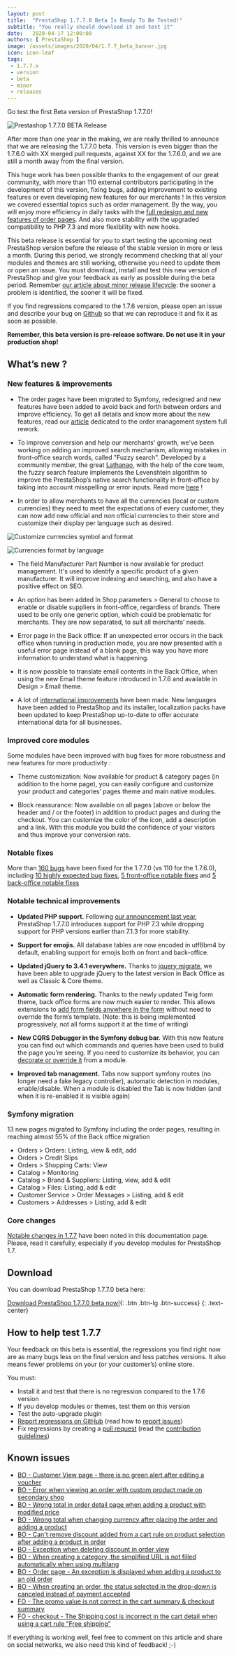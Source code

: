 ```yaml
---
layout: post
title:  "PrestaShop 1.7.7.0 Beta Is Ready To Be Tested!"
subtitle: "You really should download it and test it"
date:   2020-04-17 12:00:00
authors: [ PrestaShop ]
image: /assets/images/2020/04/1.7.7_beta_banner.jpg
icon: icon-leaf
tags:
 - 1.7.7.x
 - version
 - beta
 - minor
 - releases
---
```


Go test the first Beta version of PrestaShop 1.7.7.0!

![Prestashop 1.7.7.0 BETA Release](/assets/images/2020/04/1.7.7_beta_banner.jpg)

After more than one year in the making, we are really thrilled to announce that we are releasing the 1.7.7.0 beta. This version is even bigger than the 1.7.6.0 with XX merged pull requests, against XX for the 1.7.6.0, and we are still a month away from the final version. 

This huge work has been possible thanks to the engagement of our great community, with more than 110 external contributors participating in the development of this version, fixing bugs, adding improvement to existing features or even developing new features for our merchants !
In this version we covered essential topics such as order management. By the way, you will enjoy more efficiency in daily tasks with the [full redesign and new features of order pages](). And also more stability with the upgraded compatibility to PHP 7.3 and more flexibility with new hooks.
 
This beta release is essential for you to start testing the upcoming next PrestaShop version before the release of the stable version in more or less a month. During this period, we strongly recommend checking that all your modules and themes are still working, otherwise you need to update them or open an issue. You must download, install and test this new version of PrestaShop and give your feedback as early as possible during the beta period. Remember [our article about minor release lifecycle](https://build.prestashop.com/news/ps17-minor-release-lifecycle/): the sooner a problem is identified, the sooner it will be fixed. 
 
If you find regressions compared to the 1.7.6 version, please open an issue and describe your bug on [Github](https://github.com/PrestaShop/PrestaShop/issues/new?template=bug_report.md) so that we can reproduce it and fix it as soon as possible.
 
**Remember, this beta version is pre-release software. Do not use it in your production shop!**


## What’s new ?

### New features & improvements

- The order pages have been migrated to Symfony, redesigned and new features have been added to avoid back and forth between orders and improve efficiency.
To get all details and know more about the new features, read our [article]() dedicated to the order management system full rework.

-  To improve conversion and help our merchants' growth, we've been working on adding an improved search mechanism, allowing mistakes in front-office search words, called "Fuzzy search". Developed by a community member, the great [Lathanao](https://github.com/Lathanao), with the help of the core team, the fuzzy search feature implements the Levenshtein algorithm to improve the PrestaShop’s native search functionality in front-office by taking into account misspelling or error inputs. Read more [here](https://build.prestashop.com/news/introduction-to-the-fuzzy-search) ! 

- In order to allow merchants to have all the currencies (local or custom currencies) they need to meet the expectations of every customer, they can now add new official and non official currencies to their store and customize their display per language such as desired.

![Customize currencies symbol and format](/assets/images/2020/04/Currencies-customize_symbol_and_format.png)

![Currencies format by language](/assets/images/2020/04/Currencies-format_by_language.png)

- The field Manufacturer Part Number is now available for product management. It's used to identify a specific product of a given manufacturer. It will improve indexing and searching, and also have a positive effect on SEO.

- An option has been added In Shop parameters > General to choose to enable or disable suppliers in front-office, regardless of brands. There used to be only one generic option, which could be problematic for merchants. They are now separated, to suit all merchants’ needs.

- Error page in the Back office: If an unexpected error occurs in the back office when running in production mode, you are now presented with a useful error page instead of a blank page, this way you have more information to understand what is happening.

- It is now possible to translate email contents in the Back Office, when using the new Email theme feature introduced in 1.7.6 and available in Design > Email theme. 

- A lot of [international improvements](https://build.prestashop.com/news/prestashop-keeps-growing-internationally/) have been made. New languages have been added to PrestaShop and its installer, localization packs have been updated to keep PrestaShop up-to-date to offer accurate international data for all businesses.


### Improved core modules

Some modules have been improved with bug fixes for more robustness and new features for more productivity :

- Theme customization: Now available for product & category pages (in addition to the home page), you can easily configure and customize your product and categories’ pages theme and main native modules.

- Block reassurance: Now available on all pages (above or below the header and / or the footer) in addition to product pages and during the checkout. You can customize the color of the icon, add a description and a link. With this module you build the confidence of your visitors and thus improve your conversion rate.


### Notable fixes

More than [160 bugs](https://github.com/PrestaShop/PrestaShop/issues?q=is%3Aissue+is%3Aclosed+label%3Abug+milestone%3A1.7.7.0+-label%3ARegression+) have been fixed for the 1.7.7.0 (vs 110 for the 1.7.6.0), including [10 highly expected bug fixes](https://github.com/PrestaShop/PrestaShop/issues?q=is%3Aissue+is%3Aclosed+label%3ATopwatchers+label%3Afixed+milestone%3A1.7.7.0), [5 front-office notable fixes](https://github.com/PrestaShop/PrestaShop/issues?q=is%3Aissue+label%3AFO+label%3Amust-have+label%3Afixed+milestone%3A1.7.7.0+-label%3Atopwatchers+) and [5 back-office notable fixes](https://github.com/PrestaShop/PrestaShop/issues?q=is%3Aissue+label%3ABO+label%3Amust-have+label%3Afixed+milestone%3A1.7.7.0+-label%3Atopwatchers+-label%3Aregression)


### Notable technical improvements

- **Updated PHP support.** Following [our announcement last year](https://build.prestashop.com/news/announcing-end-of-support-for-obsolete-php-versions/), PrestaShop 1.7.7.0 introduces support for PHP 7.3 while dropping support for PHP versions earlier than 7.1.3 for more stability.

- **Support for emojis.** All database tables are now encoded in utf8bm4 by default, enabling support for emojis both on front and back-office. 

- **Updated jQuery to 3.4.1 everywhere.** Thanks to [jquery migrate](https://github.com/jquery/jquery-migrate), we have been able to upgrade jQuery to the latest version in Back Office as well as Classic & Core theme.

- **Automatic form rendering.** Thanks to the newly updated Twig form theme, back office forms are now much easier to render. This allows extensions to [add form fields anywhere in the form](https://devdocs.prestashop.com/1.7/modules/sample_modules/grid-and-identifiable-object-form-hooks-usage/#adding-new-form-field-to-customer-form) without need to override the form’s template. (Note: this is being implemented progressively, not all forms support it at the time of writing)

- **New CQRS Debugger in the Symfony debug bar.** With this new feature you can find out which commands and queries have been used to build the page you’re seeing. If you need to customize its behavior, you can [decorate or override it](https://devdocs.prestashop.com/1.7/modules/concepts/services/#override-an-existing-symfony-service) from a module.

- **Improved tab management.** Tabs now support symfony routes (no longer need a fake legacy controller), automatic detection in modules, enable/disable. When a module is disabled the Tab is now hidden (and when it is re-enabled it is visible again)


### Symfony migration

13 new pages migrated to Symfony including the order pages, resulting in reaching almost 55% of the Back office migration
- Orders > Orders: Listing, view & edit, add
- Orders > Credit Slips 
- Orders > Shopping Carts: View 
- Catalog > Monitoring
- Catalog > Brand & Suppliers: Listing, view, add & edit
- Catalog > Files: Listing, add & edit
- Customer Service > Order Messages > Listing, add & edit 
- Customers > Addresses > Listing, add & edit


### Core changes

[Notable changes in 1.7.7](https://devdocs.prestashop.com/1.7/modules/core-updates/1.7.7/) have been noted in this documentation page. Please, read it carefully, especially if you develop modules for PrestaShop 1.7.


## Download

You can download PrestaShop 1.7.7.0 beta here:  

[Download PrestaShop 1.7.7.0 beta now!](https://download.prestashop.com/download/releases/prestashop_1.7.7.0-beta.1.zip){: .btn .btn-lg .btn-success}
{: .text-center}


## How to help test 1.7.7

Your feedback on this beta is essential, the regressions you find right now are as many bugs less on the final version and less patches versions. It also means fewer problems on your (or your customer’s) online store. 

You must:

- Install it and test that there is no regression compared to the 1.7.6 version
- If you develop modules or themes, test them on this version
- Test the auto-upgrade plugin
- [Report regressions on GitHub](https://github.com/PrestaShop/PrestaShop/issues) (read how to [report issues](https://devdocs.prestashop.com/1.7/contribute/contribute-reporting-issues/))
- Fix regressions by creating a [pull request](https://github.com/PrestaShop/PrestaShop/compare) (read the [contribution guidelines](https://devdocs.prestashop.com/1.7/contribute/contribution-guidelines/))


## Known issues 

- [BO - Customer View page - there is no green alert after editing a voucher](https://github.com/PrestaShop/PrestaShop/issues/18842)
- [BO - Error when viewing an order with custom product made on secondary shop](https://github.com/PrestaShop/PrestaShop/issues/18913)
- [BO - Wrong total in order detail page when adding a product with modified price](https://github.com/PrestaShop/PrestaShop/issues/18433)
- [BO - Wrong total when changing currency after placing the order and adding a product](https://github.com/PrestaShop/PrestaShop/issues/18443)
- [BO - Can't remove discount added from a cart rule on product selection after adding a product in order](https://github.com/PrestaShop/PrestaShop/issues/18379)
- [BO - Exception when deleting discount in order view](https://github.com/PrestaShop/PrestaShop/issues/18498)
- [BO - When creating a category, the simplified URL is not filled automatically when using multilang](https://github.com/PrestaShop/PrestaShop/issues/18763)
- [BO - Order page - An exception is displayed when adding a product to an old order](https://github.com/PrestaShop/PrestaShop/issues/18568)
- [BO - When creating an order, the status selected in the drop-down is canceled instead of payment accepted](https://github.com/PrestaShop/PrestaShop/issues/18831)
- [FO - The promo value is not correct in the cart summary & checkout summary](https://github.com/PrestaShop/PrestaShop/issues/16842)
- [FO - checkout - The Shipping cost is incorrect in the cart detail when using a cart rule "Free shipping"](https://github.com/PrestaShop/PrestaShop/issues/18533)


If everything is working well, feel free to comment on this article and share on social networks, we also need this kind of feedback! ;-)


